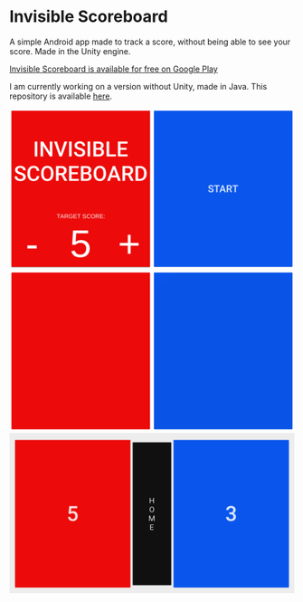 # Invisible Scoreboard
A simple Android app made to track a score, without being able to see your score. Made in the Unity engine.

[Invisible Scoreboard is available for free on Google Play](https://play.google.com/store/apps/details?id=com.ricardovogel.invisscore)

I am currently working on a version without Unity, made in Java. This repository is available [here](https://github.com/ricardovogel/invisible-scoreboard).

![screenshot0][screenshot0]
![screenshot1][screenshot1]
![screenshot2][screenshot2]



[screenshot0]: https://github.com/ricardovogel/invisible-scoreboard-unity/blob/master/screenshots/screenshot0.png "Main screen"
[screenshot1]: https://github.com/ricardovogel/invisible-scoreboard-unity/blob/master/screenshots/screenshot1.png "Playing screen"
[screenshot2]: https://github.com/ricardovogel/invisible-scoreboard-unity/blob/master/screenshots/screenshot2.png "Score screen"

